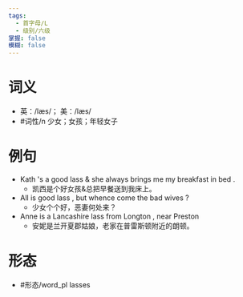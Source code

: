 ```yaml
---
tags:
  - 首字母/L
  - 级别/六级
掌握: false
模糊: false
---
```

# 词义
- 英：/læs/； 美：/læs/
- #词性/n  少女；女孩；年轻女子
# 例句
- Kath 's a good lass & she always brings me my breakfast in bed .
	- 凯西是个好女孩&总把早餐送到我床上。
- All is good lass , but whence come the bad wives ?
	- 少女个个好，恶妻何处来？
- Anne is a Lancashire lass from Longton , near Preston
	- 安妮是兰开夏郡姑娘，老家在普雷斯顿附近的朗顿。
# 形态
- #形态/word_pl lasses
